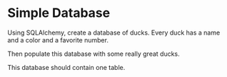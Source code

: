 Simple Database
===============

Using SQLAlchemy, create a database of ducks. Every duck has a name
and a color and a favorite number.

Then populate this database with some really great ducks.

This database should contain one table.
